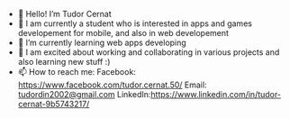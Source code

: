 - 👋 Hello! I’m Tudor Cernat
- 👀 I am currently a student who is interested in apps and games developement for mobile, and also in web developement
- 🌱 I’m currently learning web apps developing
- 💞️ I am excited about working and collaborating in various projects and also learning new stuff :)
- 📫 How to reach me: Facebook: https://www.facebook.com/tudor.cernat.50/
                       Email: tudordin2002@gmail.com
                       LinkedIn:https://www.linkedin.com/in/tudor-cernat-9b5743217/

<!---
developer980/developer980 is a ✨ special ✨ repository because its `README.md` (this file) appears on your GitHub profile.
You can click the Preview link to take a look at your changes.
--->
